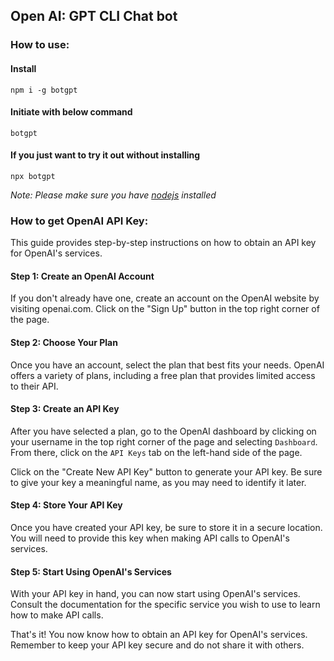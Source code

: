 ## Open AI: GPT CLI Chat bot

### How to use:

#### Install

```
npm i -g botgpt
```

#### Initiate with below command

```
botgpt
```

#### If you just want to try it out without installing

```
npx botgpt
```

_Note: Please make sure you have [nodejs](https://nodejs.org/) installed_

### How to get OpenAI API Key:

This guide provides step-by-step instructions on how to obtain an API key for OpenAI's services.

#### Step 1: Create an OpenAI Account

If you don't already have one, create an account on the OpenAI website by visiting openai.com. Click on the "Sign Up" button in the top right corner of the page.

#### Step 2: Choose Your Plan

Once you have an account, select the plan that best fits your needs. OpenAI offers a variety of plans, including a free plan that provides limited access to their API.

#### Step 3: Create an API Key

After you have selected a plan, go to the OpenAI dashboard by clicking on your username in the top right corner of the page and selecting `Dashboard`. From there, click on the `API Keys` tab on the left-hand side of the page.

Click on the "Create New API Key" button to generate your API key. Be sure to give your key a meaningful name, as you may need to identify it later.

#### Step 4: Store Your API Key

Once you have created your API key, be sure to store it in a secure location. You will need to provide this key when making API calls to OpenAI's services.

#### Step 5: Start Using OpenAI's Services

With your API key in hand, you can now start using OpenAI's services. Consult the documentation for the specific service you wish to use to learn how to make API calls.

That's it! You now know how to obtain an API key for OpenAI's services. Remember to keep your API key secure and do not share it with others.
